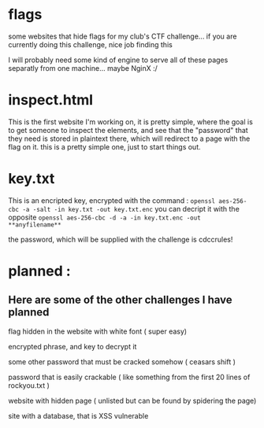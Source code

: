 # flags
some websites that hide flags for my club's CTF challenge... if you are currently doing this challenge, nice job finding this

I will probably need some kind of engine to serve all of these pages separatly from one machine... maybe NginX :/
# inspect.html 

 This is the first website I'm working on, it is pretty simple, where the goal is to get someone to inspect the 
elements, and see that the "password" that they need is stored in plaintext there, which will redirect to 
a page with the flag on it. this is a pretty simple one, just to start things out.

# key.txt

This is an encripted key, encrypted with the command : `openssl aes-256-cbc -a -salt -in key.txt -out key.txt.enc`
you can decript it with the opposite `openssl aes-256-cbc -d -a -in key.txt.enc -out **anyfilename**`

the password, which will be supplied with the challenge  is cdccrules!

# planned : 

Here are some of the other challenges I have planned 
----------------------------------------------------

flag hidden in the website with white font ( super easy) 

encrypted phrase, and key to decrypt it 

some other password that must be cracked somehow ( ceasars shift )

password that is easily crackable ( like something from the first 20 lines of rockyou.txt ) 

website with hidden page ( unlisted but can be found by spidering the page) 

site with a database, that is XSS vulnerable




